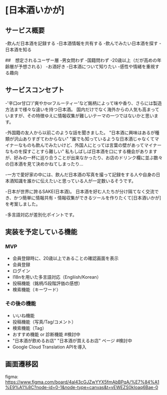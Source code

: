 # [日本酒いかが]

## サービス概要
-飲んだ日本酒を記録する
-日本酒情報を共有する
-飲んでみたい日本酒を探す
-日本酒を知る

##　想定されるユーザー層
-男女問わず
-国籍問わず
-20歳以上（だが高めの年齢層が予想される）
-お酒好き
-日本酒について知りたい
-感性や情緒を重視する趣向

## サービスコンセプト
-'辛口or甘口'/'爽やかorフルーティー'など銘柄によって味や香り、さらには製造方法まで様々な違いを持つ日本酒。
  国内だけでなく海外からの人気も高まっていますが、その特徴ゆえに情報収集が難しいテーマの一つではないかと思います。

-外国籍の友人から以前このような話を聞きました。 
  "日本酒に興味はあるが種類が沢山ありすぎてわからない"
  "誰でも知っているような日本酒じゃなくてマイナーなものも飲んでみたいけど、外国人にとっては言葉の壁があってマイナーなものを探すことすら難しい"
  私もしばしば日本酒を口にする機会がありますが、好みの一杯に巡り合うことが出来なかったり、お店のドリンク欄に並ぶ数々の日本酒を見て決めかねてしまったり...

-一方で愛好家の中には、飲んだ日本酒の写真を撮って記録をする人や自身の日本酒知識を誰かに伝えたいと思っている人が一定数いるそうです。

-日本が世界に誇るSAKE(日本酒)。
  日本酒を好む人たちが分け隔てなく交流でき、かつ簡単に情報共有・情報収集ができるツールを作りたくて[日本酒いかが]を考案しました。

-多言語対応が差別化ポイントです。

## 実装を予定している機能
### MVP
* 会員登録時に、20歳以上であることの確認画面を表示
* 会員登録
* ログイン
* I18nを用いた多言語対応（Engliish/Korean）
* 投稿機能（銘柄/5段階評価の感想）
* 検索機能（キーワード）

### その後の機能
* いいね機能
* 投稿機能（写真/Tag/コメント）
* 検索機能（Tag）
* おすすめ機能 or 診断機能 #検討中
* "日本酒が飲めるお店" "日本酒が買えるお店" ページ #検討中
* Google Cloud Translation APIを導入

## 画面遷移図
figma: https://www.figma.com/board/4al43cGJZwYYX5fmAbBPqA/%E7%84%A1%E9%A1%8C?node-id=0-1&node-type=canvas&t=vEWEZS0kIoaq6Bae-0
